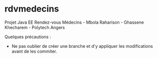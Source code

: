# rdvmedecins
Projet Java EE Rendez-vous Médecins - Mbola Raharison - Ghassene Khecharem - Polytech Angers

Quelques précautions :
  - Ne pas oublier de créer une branche et d'y appliquer les modifications avant de les commiter.
